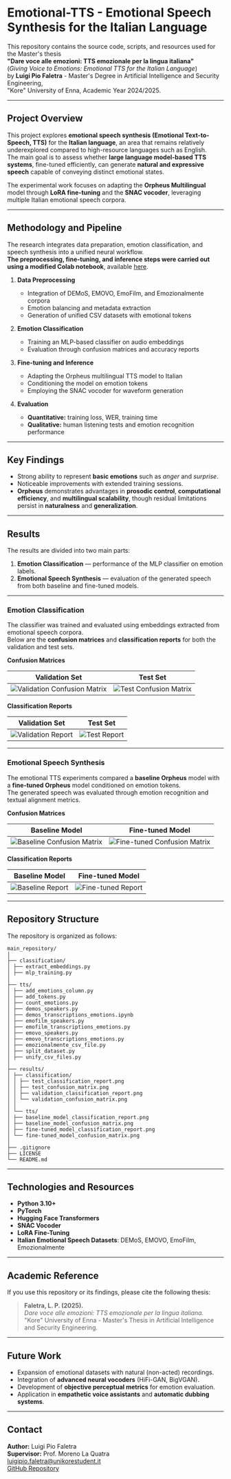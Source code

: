 # Emotional-TTS - Emotional Speech Synthesis for the Italian Language

This repository contains the source code, scripts, and resources used for the Master's thesis  
**"Dare voce alle emozioni: TTS emozionale per la lingua italiana"**  
(*Giving Voice to Emotions: Emotional TTS for the Italian Language*)  
by **Luigi Pio Faletra** - Master's Degree in Artificial Intelligence and Security Engineering,  
"Kore" University of Enna, Academic Year 2024/2025.

---

## Project Overview

This project explores **emotional speech synthesis (Emotional Text-to-Speech, TTS)** for the **Italian language**, an area that remains relatively underexplored compared to high-resource languages such as English.  
The main goal is to assess whether **large language model-based TTS systems**, fine-tuned efficiently, can generate **natural and expressive speech** capable of conveying distinct emotional states.

The experimental work focuses on adapting the **Orpheus Multilingual** model through **LoRA fine-tuning** and the **SNAC vocoder**, leveraging multiple Italian emotional speech corpora.

---

## Methodology and Pipeline

The research integrates data preparation, emotion classification, and speech synthesis into a unified neural workflow.  
**The preprocessing, fine-tuning, and inference steps were carried out using a modified Colab notebook**, available [here](https://colab.research.google.com/github/unslothai/notebooks/blob/main/nb/Orpheus_(3B)-TTS.ipynb).

1. **Data Preprocessing**
   - Integration of DEMoS, EMOVO, EmoFilm, and Emozionalmente corpora  
   - Emotion balancing and metadata extraction  
   - Generation of unified CSV datasets with emotional tokens  

2. **Emotion Classification**
   - Training an MLP-based classifier on audio embeddings  
   - Evaluation through confusion matrices and accuracy reports  

3. **Fine-tuning and Inference**
   - Adapting the Orpheus multilingual TTS model to Italian  
   - Conditioning the model on emotion tokens  
   - Employing the SNAC vocoder for waveform generation  

4. **Evaluation**
   - **Quantitative:** training loss, WER, training time  
   - **Qualitative:** human listening tests and emotion recognition performance  

---

## Key Findings

- Strong ability to represent **basic emotions** such as *anger* and *surprise*.  
- Noticeable improvements with extended training sessions.  
- **Orpheus** demonstrates advantages in **prosodic control**, **computational efficiency**, and **multilingual scalability**, though residual limitations persist in **naturalness** and **generalization**.

---

## Results

The results are divided into two main parts:  
1. **Emotion Classification** — performance of the MLP classifier on emotion labels.  
2. **Emotional Speech Synthesis** — evaluation of the generated speech from both baseline and fine-tuned models.

---

### Emotion Classification

The classifier was trained and evaluated using embeddings extracted from emotional speech corpora.  
Below are the **confusion matrices** and **classification reports** for both the validation and test sets.

**Confusion Matrices**

| Validation Set | Test Set |
|----------------|-----------|
| ![Validation Confusion Matrix](results/classification/validation_confusion_matrix.png) | ![Test Confusion Matrix](results/classification/test_confusion_matrix.png) |

**Classification Reports**

| Validation Set | Test Set |
|----------------|-----------|
| ![Validation Report](results/classification/validation_classification_report.png) | ![Test Report](results/classification/test_classification_report.png) |

---

### Emotional Speech Synthesis

The emotional TTS experiments compared a **baseline Orpheus** model with a **fine-tuned Orpheus** model conditioned on emotion tokens.  
The generated speech was evaluated through emotion recognition and textual alignment metrics.

**Confusion Matrices**

| Baseline Model | Fine-tuned Model |
|----------------|------------------|
| ![Baseline Confusion Matrix](results/tts/baseline_model_confusion_matrix.png) | ![Fine-tuned Confusion Matrix](results/tts/fine-tuned_model_confusion_matrix.png) |

**Classification Reports**

| Baseline Model | Fine-tuned Model |
|----------------|------------------|
| ![Baseline Report](results/tts/baseline_model_classification_report.png) | ![Fine-tuned Report](results/tts/fine-tuned_model_classification_report.png) |

---

## Repository Structure

The repository is organized as follows:

```
main_repository/
│
├── classification/
│ ├── extract_embeddings.py
│ ├── mlp_training.py
│
├── tts/
│ ├── add_emotions_column.py
│ ├── add_tokens.py
│ ├── count_emotions.py
│ ├── demos_speakers.py
│ ├── demos_transcriptions_emotions.ipynb
│ ├── emofilm_speakers.py
│ ├── emofilm_transcriptions_emotions.py
│ ├── emovo_speakers.py
│ ├── emovo_transcriptions_emotions.py
│ ├── emozionalmente_csv_file.py
│ ├── split_dataset.py
│ ├── unify_csv_files.py
│
├── results/
│ ├── classification/
│ │ ├── test_classification_report.png
│ │ ├── test_confusion_matrix.png
│ │ ├── validation_classification_report.png
│ │ └── validation_confusion_matrix.png
│ │
│ └── tts/
│ ├── baseline_model_classification_report.png
│ ├── baseline_model_confusion_matrix.png
│ ├── fine-tuned_model_classification_report.png
│ └── fine-tuned_model_confusion_matrix.png
│
├── .gitignore
├── LICENSE
└── README.md
```

---

## Technologies and Resources

- **Python 3.10+**
- **PyTorch**
- **Hugging Face Transformers**
- **SNAC Vocoder**
- **LoRA Fine-Tuning**
- **Italian Emotional Speech Datasets**: DEMoS, EMOVO, EmoFilm, Emozionalmente  

---

## Academic Reference

If you use this repository or its findings, please cite the following thesis:

> **Faletra, L. P. (2025).**  
> *Dare voce alle emozioni: TTS emozionale per la lingua italiana.*  
> "Kore" University of Enna - Master's Thesis in Artificial Intelligence and Security Engineering.

---

## Future Work

- Expansion of emotional datasets with natural (non-acted) recordings.  
- Integration of **advanced neural vocoders** (HiFi-GAN, BigVGAN).  
- Development of **objective perceptual metrics** for emotion evaluation.  
- Application in **empathetic voice assistants** and **automatic dubbing systems**.  

---

## Contact

**Author:** Luigi Pio Faletra  
**Supervisor:** Prof. Moreno La Quatra  
[luigipio.faletra@unikorestudent.it](mailto:luigipio.faletra@unikorestudent.it)  
[GitHub Repository](https://github.com/LuigiPioFaletra/Emotional-TTS)
